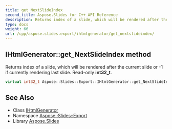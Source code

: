 ```yaml
---
title: get_NextSlideIndex
second_title: Aspose.Slides for C++ API Reference
description: Returns index of a slide, which will be rendered after the current slide or -1 if currently rendering last slide. Read-only int32_t.
type: docs
weight: 66
url: /cpp/aspose.slides.export/ihtmlgenerator/get_nextslideindex/
---
```

## IHtmlGenerator::get_NextSlideIndex method


Returns index of a slide, which will be rendered after the current slide or -1 if currently rendering last slide. Read-only **int32_t**.

```cpp
virtual int32_t Aspose::Slides::Export::IHtmlGenerator::get_NextSlideIndex()=0
```

## See Also

* Class [IHtmlGenerator](../)
* Namespace [Aspose::Slides::Export](../../)
* Library [Aspose.Slides](../../../)
